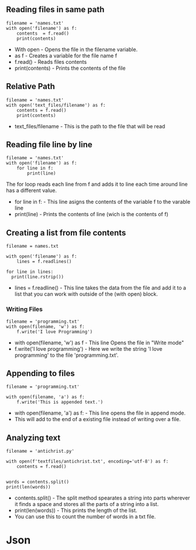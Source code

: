 ## Reading files in same path

```
filename = 'names.txt'
with open('filename') as f:
    contents  = f.read()
    print(contents)
```

- With open - Opens the file in the filename variable. 
- as f - Creates a variable for the file name f
- f.read() - Reads files contents 
- print(contents) - Prints the contents of the file


## Relative Path

```
filename = 'names.txt'
with open('text_files/filename') as f:
    contents = f.read()
    print(contents)
```

- text_files/filename - This is the path to the file that will be read


## Reading file line by line

```
filename = 'names.txt'
with open('filename') as f:
    for line in f:
        print(line)
```
The for loop reads each line from f and adds it to line each time around line has a different value. 

- for line in f: - This line asigns the contents of the variable f to the varable line
- print(line) - Prints the contents of line (wich is the contents of f)


## Creating a list from file contents

```
filename = names.txt

with open('filename') as f:
    lines = f.readlines()

for line in lines:
  print(line.rstrip())

```

  - lines = f.readline() - This line takes the data from the file and add it to a list that you can work with outside of the (with open) block.


### Writing Files

```
filename = 'programming.txt'
with open(filename, 'w') as f:
    f.write('I love Programming')
```

- with open(filename, 'w') as f - This line Opens the file in "Write mode"
- f.write('I love programming') - Here we write the string 'I love programming' to the file 'programming.txt'.

## Appending to files

```
filename = 'programming.txt'

with open(filename, 'a') as f:
    f.write('This is appended text.')
```

- with open(filename, 'a') as f: - This line opens the file in append mode.
- This will add to the end of a existing file instead of writing over a file.


## Analyzing text

```
filename = 'antichrist.py'

with open(f'textfiles/antichrist.txt', encoding='utf-8') as f:
    contents = f.read()


words = contents.split()
print(len(words))

```

- contents.split() - The split method spearates a string into parts wherever it finds a space and stores all the parts of a string into a list.
- print(len(words)) - This prints the length of the list.
- You can use this to count the number of words in a txt file. 


# Json







